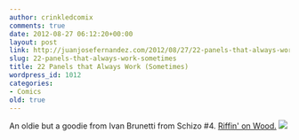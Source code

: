 ```yaml
---
author: crinkledcomix
comments: true
date: 2012-08-27 06:12:20+00:00
layout: post
link: http://juanjosefernandez.com/2012/08/27/22-panels-that-always-work-sometimes/
slug: 22-panels-that-always-work-sometimes
title: 22 Panels that Always Work (Sometimes)
wordpress_id: 1012
categories:
- Comics
old: true
---
```


An oldie but a goodie from Ivan Brunetti from Schizo #4. [Riffin' on Wood.](http://www.bronxbanterblog.com/wordpress/wp-content/uploads/2012/03/wallywood22panel1600.jpg)
[![](http://fernandezjuanjose.files.wordpress.com/2012/08/194258_ivan_032.jpeg)](http://fernandezjuanjose.files.wordpress.com/2012/08/194258_ivan_032.jpeg)
